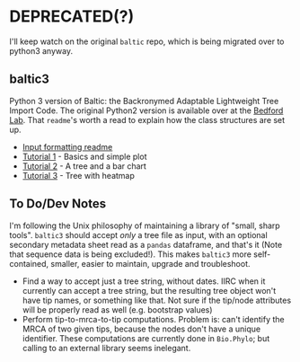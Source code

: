 # DEPRECATED(?)

I'll keep watch on the original `baltic` repo, which is being migrated over to python3 anyway.

## baltic3
Python 3 version of Baltic: the Backronymed Adaptable Lightweight Tree Import Code. The original Python2 version is available over at the [Bedford Lab](https://github.com/blab/baltic). That `readme`'s worth a read to explain how the class structures are set up.

* [Input formatting readme](https://github.com/Don86/baltic3/blob/master/examples/input_formatting.md)
* [Tutorial 1](https://github.com/Don86/baltic3/blob/master/examples/Tutorial%201%20-%20Basics.ipynb) - Basics and simple plot
* [Tutorial 2](https://github.com/Don86/baltic3/blob/master/examples/Tutorial%202%20-%20A%20Tree%20and%20Horizontal%20Bar%20Chart.ipynb) - A tree and a bar chart
* [Tutorial 3](https://github.com/Don86/baltic3/blob/master/examples/Tutorial%203%20-%20Tree%20with%20Heatmap.ipynb) - Tree with heatmap

## To Do/Dev Notes

I'm following the Unix philosophy of maintaining a library of "small, sharp tools". `baltic3` should accept *only* a tree file as input, with an optional secondary metadata sheet read as a `pandas` dataframe, and that's it (Note that sequence data is being excluded!). This makes `baltic3` more self-contained, smaller, easier to maintain, upgrade and troubleshoot.

 - Find a way to accept just a tree string, without dates. IIRC when it currently can accept a tree string, but the resulting tree object won't have tip names, or something like that. Not sure if the tip/node attributes will be properly read as well (e.g. bootstrap values)
 - Perform tip-to-mrca-to-tip computations. Problem is: can't identify the MRCA of two given tips, because the nodes don't have a unique identifier. These computations are currently done in `Bio.Phylo`; but calling to an external library seems inelegant.
